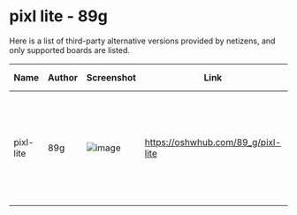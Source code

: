 # pixl lite - 89g

Here is a list of third-party alternative versions provided by netizens, and only supported boards are listed.

| Name | Author | Screenshot | Link | Description | Firmware Support |
| --- | --- | --- | --- | --- | --- |
| pixl-lite | 89g | ![image](https://image.lceda.cn/pullimage/lstj6b9NpZi5WPDkvLECDwyaDeXJkB4xLoX1SCp6.jpeg) | https://oshwhub.com/89_g/pixl-lite | The resistors and capacitors are changed to 0805 version, for easy to solder | Support |